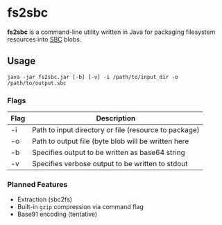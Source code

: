 # fs2sbc
**fs2sbc** is a command-line utility written in Java for packaging filesystem resources into
[SBC](https://github.com/caseif/SBC) blobs.

## Usage
`java -jar fs2sbc.jar [-b] [-v] -i /path/to/input_dir -o /path/to/output.sbc`

### Flags
| Flag | Description
|---|---
| -i | Path to input directory or file (resource to package)
| -o | Path to output file (byte blob will be written here
| -b | Specifies output to be written as base64 string
| -v | Specifies verbose output to be written to stdout

### Planned Features
- Extraction (sbc2fs)
- Built-in `gzip` compression via command flag
- Base91 encoding (tentative)
